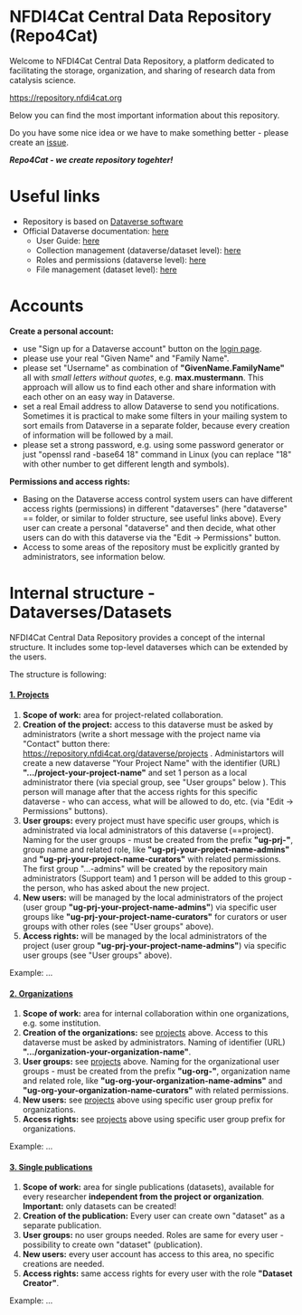 # NFDI4Cat Central Data Repository (Repo4Cat)

Welcome to NFDI4Cat Central Data Repository, a platform dedicated to facilitating the storage, organization, and sharing of research data from catalysis science.

<a href="https://repository.nfdi4cat.org" target="_blank">https://repository.nfdi4cat.org</a>

Below you can find the most important information about this repository.

Do you have some nice idea or we have to make something better - please create an <a href="https://github.com/nfdi4cat/repo4cat/issues" target="_blank">issue</a>.

***Repo4Cat - we create repository togehter!***

# Useful links

* Repository is based on <a href="https://dataverse.org" target="_blank">Dataverse software</a>
* Official Dataverse documentation: <a href="https://guides.dataverse.org/en/latest/" target="_blank">here</a>
  * User Guide: <a href="https://guides.dataverse.org/en/latest/user/index.html" target="_blank">here</a>
  * Collection management (dataverse/dataset level): <a href="https://guides.dataverse.org/en/latest/user/dataverse-management.html" target="_blank">here</a>
  * Roles and permissions (dataverse level): <a href="https://guides.dataverse.org/en/latest/user/dataverse-management.html#roles-permissions" target="_blank">here</a>
  * File management (dataset level): <a href="https://guides.dataverse.org/en/latest/user/dataset-management.html" target="_blank">here</a>

# Accounts

**Create a personal account:**

* use "Sign up for a Dataverse account" button on the <a href="https://repository.nfdi4cat.org/loginpage.xhtml?redirectPage=dataverse.xhtml" target="_blank">login page</a>.
* please use your real "Given Name" and "Family Name".
* please set "Username" as combination of **"GivenName.FamilyName"** all with *small letters without quotes*, e.g. **max.mustermann**. This approach will allow us to find each other and share information with each other on an easy way in Dataverse.
* set a real Email address to allow Dataverse to send you notifications. Sometimes it is practical to make some filters in your mailing system to sort emails from Dataverse in a separate folder, because every creation of information will be followed by a mail.
* please set a strong password, e.g. using some password generator or just "openssl rand -base64 18" command in Linux (you can replace "18" with other number to get different length and symbols).

**Permissions and access rights:**

* Basing on the Dataverse access control system users can have different access rights (permissions) in different "dataverses" (here "dataverse" == folder, or similar to folder structure, see useful links above). Every user can create a personal "dataverse" and then decide, what other users can do with this dataverse via the "Edit -> Permissions" button.
* Access to some areas of the repository must be explicitly granted by administrators, see information below.

# Internal structure - Dataverses/Datasets

NFDI4Cat Central Data Repository provides a concept of the internal structure. It includes some top-level dataverses which can be extended by the users.

The structure is following:

#### [1\. Projects](https://repository.nfdi4cat.org/dataverse/projects)

1. **Scope of work:** area for project-related collaboration.
2. **Creation of the project:** access to this dataverse must be asked by administrators (write a short message with the project name via "Contact" button there: https://repository.nfdi4cat.org/dataverse/projects . Administartors will create a new dataverse "Your Project Name" with the identifier (URL) **".../project-your-project-name"** and set 1 person as a local administrator there (via special group, see "User groups" below ). This person will manage after that the access rights for this specific dataverse - who can access, what will be allowed to do, etc. (via "Edit -> Permissions" buttons).
3. **User groups:** every project must have specific user groups, which is administrated via local administrators of this dataverse (==project). Naming for the user groups - must be created from the prefix **"ug-prj-"**, group name and related role, like **"ug-prj-your-project-name-admins"** and **"ug-prj-your-project-name-curators"** with related permissions. The first group "...-admins" will be created by the repository main administrators (Support team) and 1 person will be added to this group - the person, who has asked about the new project.
4. **New users:** will be managed by the local administrators of the project (user group **"ug-prj-your-project-name-admins"**) via specific user groups like **"ug-prj-your-project-name-curators"** for curators or user groups with other roles (see "User groups" above).
5. **Access rights:** will be managed by the local administrators of the project (user group **"ug-prj-your-project-name-admins"**) via specific user groups (see "User groups" above).

Example: ...

#### [2\. Organizations](https://repository.nfdi4cat.org/dataverse/organizations)

1.  **Scope of work:** area for internal collaboration within one organizations, e.g. some institution.
2.  **Creation of the organizations:** see [projects](#1-projects) above. Access to this dataverse must be asked by administrators. Naming of identifier (URL) **".../organization-your-organization-name"**.
3.  **User groups:** see [projects](#1-projects) above. Naming for the organizational user groups - must be created from the prefix **"ug-org-"**, organization name and related role, like **"ug-org-your-organization-name-admins"** and **"ug-org-your-organization-name-curators"** with related permissions.
4.  **New users:** see [projects](#1-projects) above using specific user group prefix for organizations.
5.  **Access rights:** see [projects](#1-projects) above using specific user group prefix for organizations.

Example: ...

#### [3\. Single publications](https://repository.nfdi4cat.org/dataverse/single-publications)

1.  **Scope of work:** area for single publications (datasets), available for every researcher **independent from the project or organization**. **Important:** only datasets can be created!
2.  **Creation of the publication:** Every user can create own "dataset" as a separate publication.
3.  **User groups:** no user groups needed. Roles are same for every user - possibility to create own "dataset" (publication).
4.  **New users:** every user account has access to this area, no specific creations are needed.
5.  **Access rights:** same access rights for every user with the role **"Dataset Creator"**.

Example: ...

